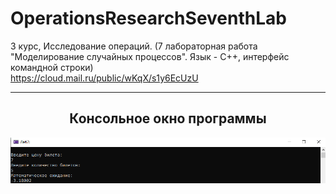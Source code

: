 # OperationsResearchSeventhLab
3 курс, Исследование операций. (7 лабораторная работа "Моделирование случайных  процессов". Язык - С++, интерфейс командной строки)  
https://cloud.mail.ru/public/wKqX/s1y6EcUzU

<hr/>
<h2 align="center">Консольное окно программы</h2>
<p align="center">
  <a href="https://raw.githubusercontent.com/kontr24/OperationsResearchSeventhLab/bd640c24bf2d94c4450b45f5f67ab9fbdf52ebe4/ScreenshotsApplication/ConsoleWindow.png"><img src="https://github.com/kontr24/OperationsResearchSeventhLab/blob/bd640c24bf2d94c4450b45f5f67ab9fbdf52ebe4/ScreenshotsApplication/ConsoleWindow.png"></img></a>
</p>
